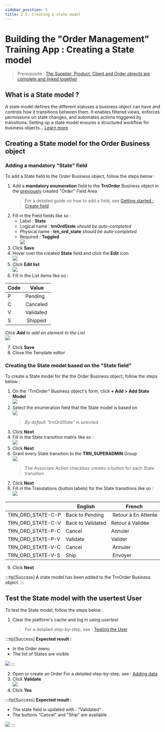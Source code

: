 ```yaml
---
sidebar_position: 5
title: 2.5. Creating a state model
---
```


# Building the "Order Management" Training App : Creating a State model

> Prerequisite : [The Supplier, Product, Client and Order objects are complete and linked together](/tutorial/expanding/fieldarea)

## What is a State model ?

A state model defines the different statuses a business object can have and controls how it transitions between them. It enables filtered views, enforces permissions on state changes, and automates actions triggered by transitions. Setting up a state model ensures a structured workflow for business objects... [Learn more](/platform/businessprocess/state)

## Creating a State model for the Order Business object

### Adding a mandatory "State" field

To add a State field to the Order Business object, follow the steps below :

1. Add a **mandatory enumeration** field to the **TrnOrder** Business object in the [previously](/tutorial/expanding/fieldarea#structuring-the-order-template) created "Order" Field Area
    > For a detailed guide on how to add a field, see [Getting started : Create field](/tutorial/getting-started/attribute)
2. Fill in the Field fields like so : 
    - Label : **State**
    - Logical name : **trnOrdState** *should be auto-completed* 
    - Physical name : **trn_ord_state** *should be auto-completed*
    - Required : **Toggled**  
    ![](img/states/state-field.png)
3. Click **Save**
4. Hover over the created **State** field and click the **Edit** icon  
    ![](img/states/edit-field.png)
5. Click **Edit list**  
    ![](img/states/edit-list.png)
6. Fill in the List items like so :  

| Code | Value |
| ----------- | ----------- |
| P | Pending |
| C | Canceled |
| V | Validated |
| S | Shipped |  

*Click **Add** to add an element to the List*  
![](img/states/add-list.png)

7. Click **Save**
8. Close the Template editor

### Creating the State model based on the "State field"

To create a State model for the the Order Business object, follow the steps below :

1. On the "TrnOrder" Business object's form, click **+ Add > Add State Model**  
    ![](img/states/add-state-model.png)
2. Select the enumeration field that the State model is based on  
    ![](img/states/step1.png)
    > *By default "trnOrdState" is selected*
3. Click **Next**
4. Fill in the State transition matrix like so :   
    ![](img/states/state-transition.png)
5. Click **Next**
6. Grant every State transition to the **TRN_SUPERADMIN** Group  
    ![](img/states/grant-states.png)
    > The *Associate Action* checkbox creates a button for each State transition
7. Click **Next**
8. Fill in the Translations (button labels) for the State transitions like so :  
    ![](img/states/state-translation.png)

| | English | French |
| -- | --- | --- |
| TRN_ORD_STATE-C-P	| Back to Pending | Retour à En Attente |
| TRN_ORD_STATE-C-V	| Back to Validated  | Retour à Validée |
| TRN_ORD_STATE-P-C	| Cancel | Annuler |
| TRN_ORD_STATE-P-V	| Validate | Valider |
| TRN_ORD_STATE-V-C	| Cancel | Annuler |
| TRN_ORD_STATE-V-S	| Ship | Envoyer |

9. Click **Next**

:::tip[Success]
  A state model has been added to the TrnOrder Business object.
:::

## Test the State model with the usertest User

To test the State model, follow the steps below :

1. Clear the platform's cache and log in using *usertest*
    > For a detailed step-by-step, see : [Testing the User](/tutorial/getting-started/user#activating-and-testing-the-user)

:::tip[Success]
  <b>Expected result :</b>
    <ul>
        <li>In the Order menu</li>
        <li>The list of States are visible</li>
    </ul>
    ![](img/states/success-logon.png)
:::

2. Open or create an Order 
    For a detailed step-by-step, see : [Adding data](/tutorial/expanding/relations#create-an-order)
3. Click **Validate**  
    ![](img/states/validate-order.png)
4. Click **Yes**


:::tip[Success]
  <b>Expected result :</b>
    <ul>
        <li>The state field is updated with : "Validated"</li>
        <li>The buttons "Cancel" and "Ship" are available</li>
    </ul>
    ![](img/states/success-state.png)
:::

